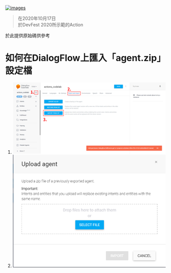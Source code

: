 [![images](https://lh3.googleusercontent.com/pw/ACtC-3cxyGV5Fa45VCsFST7PAXDKMTonLDxiO3632KpjAVqoc8kCRbdfUgsCGfT3AmfkgfvhIC4fIclaypXUR4t1sRW4RUfD439Rb9j7CJNfJXX8rR3yBhyk5vHZLeBqJ9rxrEzUVdahImTWuW0dA2ITe3LXtQ=w267-h90-no?authuser=0)](https://www.youtube.com/watch?v=vA21dx5dPsE&feature=youtu.be)
 
>在2020年10月17日  
>於DevFest 2020所示範的Action

於此提供原始碼供參考

# 如何在DialogFlow上匯入「agent.zip」設定檔
1. ![pic1](pic/description-1.png)
1. ![pic2](pic/description-2.png)

